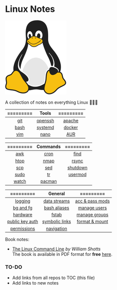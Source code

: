 # Linux Notes 

![Linux Penguin Logo](img/penguin.png)

A collection of notes on everything Linux 🐧🐧🐧

| ========= | Tools | ========= |
| :-------: | :-------: | :-------: |
| [git](tools/git/README.md) | [openssh](tools/openssh/README.md) | [apache](tools/apache.md) |
| [bash](tools/bash/README.md) | [systemd](tools/systemd/README.md) | [docker](tools/docker/README.md) |
| [vim](tools/vim/README.md) | [nano](tools/nano.md) | [AUR](tools/aur.md) |

| ========= | Commands | ========= |
| :-------: | :-------: | :-------: |
| [awk](commands/awk.md) | [cron](commands/cron.md) | [find](commands/find.md) |
| [htop](commands/htop.md) | [nmap](commands/nmap.md) | [rsync](commands/rsync.md) |
| [scp](commands/scp.md) | [sed](commands/sed.md) | [shutdown](commands/shutdown.md) |
| [sudo](commands/sudo.md) | [tr](commands/tr.md) | [usermod](commands/usermod.md) |
| [watch](commands/watch.md) | [pacman](commands/pacman.md) | |

| ========= | General | ========= |
| :-------: | :-------: | :-------: |
| [logging](misc/logging.md) | [data streams](misc/data-streams.md) | [acc & pass mods](misc/user_acc_and_pass_exp.md) |
| [bg and fg](misc/bg_fg.md) | [bash aliases](misc/bash_aliases.md) | [manage users](misc/user_mgmt.md)|
| [hardware](misc/hw.md) | [fstab](misc/fstab.md) | [manage groups](misc/group_mgmt.md) |
| [public key auth](misc/pub_key.md) | [symbolic links](misc/sym_links.md) | [format & mount](misc/volume_mgmt.md) |
| [permissions](misc/permissions.md) | [navigation](misc/navigation.md) | |

Book notes:

- [The Linux Command Line](book-tlcl/00-intro.md) *by William Shotts*  
  The book is available in PDF format for **free**
  [here](https://www.linuxcommand.org/tlcl.php).

### TO-DO

- Add links from all repos to TOC (this file)
- Add links to new notes
